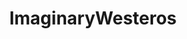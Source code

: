 ---
title: ImaginaryWesteros
crosslinks:
- ArtofHands
- StarWars
- aSongOfMemesAndRage
- ImaginaryBoners
- freefolk
- ImaginaryWTF
---